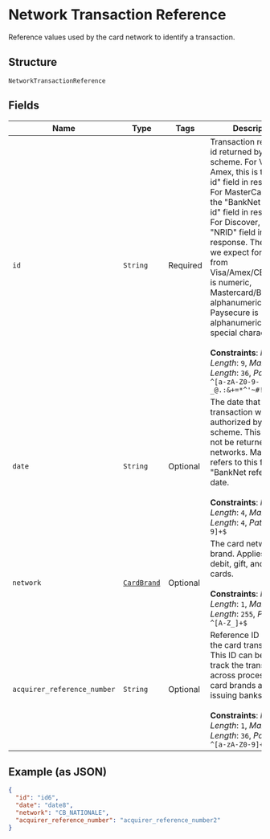
# Network Transaction Reference

Reference values used by the card network to identify a transaction.

## Structure

`NetworkTransactionReference`

## Fields

| Name | Type | Tags | Description |
|  --- | --- | --- | --- |
| `id` | `String` | Required | Transaction reference id returned by the scheme. For Visa and Amex, this is the "Tran id" field in response. For MasterCard, this is the "BankNet reference id" field in response. For Discover, this is the "NRID" field in response. The pattern we expect for this field from Visa/Amex/CB/Discover is numeric, Mastercard/BNPP is alphanumeric and Paysecure is alphanumeric with special character -.<br><br>**Constraints**: *Minimum Length*: `9`, *Maximum Length*: `36`, *Pattern*: `^[a-zA-Z0-9-_@.:&+=*^'~#!$%()]+$` |
| `date` | `String` | Optional | The date that the transaction was authorized by the scheme. This field may not be returned for all networks. MasterCard refers to this field as "BankNet reference date.<br><br>**Constraints**: *Minimum Length*: `4`, *Maximum Length*: `4`, *Pattern*: `^[0-9]+$` |
| `network` | [`CardBrand`](../../doc/models/card-brand.md) | Optional | The card network or brand. Applies to credit, debit, gift, and payment cards.<br><br>**Constraints**: *Minimum Length*: `1`, *Maximum Length*: `255`, *Pattern*: `^[A-Z_]+$` |
| `acquirer_reference_number` | `String` | Optional | Reference ID issued for the card transaction. This ID can be used to track the transaction across processors, card brands and issuing banks.<br><br>**Constraints**: *Minimum Length*: `1`, *Maximum Length*: `36`, *Pattern*: `^[a-zA-Z0-9]+$` |

## Example (as JSON)

```json
{
  "id": "id6",
  "date": "date8",
  "network": "CB_NATIONALE",
  "acquirer_reference_number": "acquirer_reference_number2"
}
```

